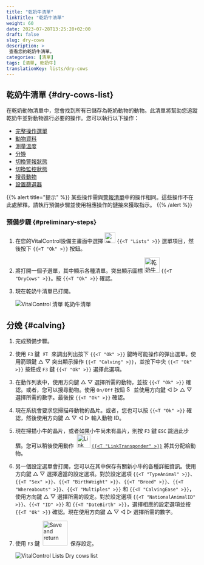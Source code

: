 ```yaml
---
title: "乾奶牛清單"
linkTitle: "乾奶牛清單"
weight: 60
date: 2023-07-28T13:25:28+02:00
draft: false
slug: dry-cows
description: >
 查看您的乾奶牛清單。
categories: [清單]
tags: [清單, 乾奶牛]
translationKey: lists/dry-cows
---
```

## 乾奶牛清單 {#dry-cows-list}

在乾奶動物清單中，您會找到所有已儲存為乾奶動物的動物。此清單將幫助您追蹤乾奶牛並對動物進行必要的操作。您可以執行以下操作：

- [完整操作選單](../alarm/#full-action-menu)
- [動物資料](../alarm/#animal-data)
- [測量溫度](../alarm/#take-temperature)
- [分娩](#calving)
- [切換警報狀態](../on-watch/#toggle-alarm-status)
- [切換監控狀態](../alarm/#toggle-watch-status)
- [搜尋動物](../alarm/#search-animal)
- [設置篩選器](../alarm/#set-filter)

{{% alert title="提示" %}}
某些操作需與[警報清單](../alarm)中的操作相同。這些操作不在此處解釋。請執行預備步驟並使用相應操作的鏈接來獲取指示。
{{% /alert %}}

### 預備步驟 {#preliminary-steps}

1. 在您的VitalControl設備主畫面中選擇 <img src="/icons/main/lists.svg" width="28" align="bottom" alt="清單" /> `{{<T "Lists" >}}` 選單項目，然後按下 `{{<T "Ok" >}}` 按鈕。

2. 將打開一個子選單，其中顯示各種清單。突出顯示圖標 <img src="/icons/lists/drycows.svg" width="40" align="bottom" alt="乾奶牛" /> `{{<T "DryCows" >}}`。按 `{{<T "Ok" >}}` 確認。

3. 現在乾奶牛清單已打開。

   ![VitalControl 清單 乾奶牛清單](../images/firststeps5.png "預備步驟")

## 分娩 {#calving}

1. 完成預備步驟。

2. 使用 `F3` 鍵 &nbsp;<img src="/icons/footer/open-popup.svg" width="15" align="bottom" alt="打開彈出選單" />&nbsp; 來調出列出按下 `{{<T "Ok" >}}` 鍵時可能操作的彈出選單。使用箭頭鍵 △ ▽ 突出顯示操作 `{{<T "Calving" >}}`，並按下中央 `{{<T "Ok" >}}` 按鈕或 `F3` 鍵 `{{<T "Ok" >}}` 選擇此選項。

3. 在動作列表中，使用方向鍵 △ ▽ 選擇所需的動物，並按 `{{<T "Ok" >}}` 確認。或者，您可以搜尋動物。使用 `On/Off` 按鈕 <img src="/icons/footer/search.svg" width="15" align="bottom" alt="Search" /> 並使用方向鍵 ◁ ▷ △ ▽ 選擇所需的數字。最後按 `{{<T "Ok" >}}` 確認。

4. 現在系統會要求您掃描母動物的晶片。或者，您也可以按 `{{<T "Ok" >}}` 確認，然後使用方向鍵 △ ▽ ◁ ▷ 輸入動物 ID。

5. 現在掃描小牛的晶片，或者如果小牛尚未有晶片，則按 `F3` 鍵 `ESC` 跳過此步驟。您可以稍後使用動作 &nbsp;<img src="/icons/actions/link-transponder.svg" width="35" align="bottom" alt="Link transponder" /> [`{{<T "LinkTransponder" >}}`](../../actions/link-transponder) 將其分配給動物。

6. 另一個設定選單會打開，您可以在其中保存有關新小牛的各種詳細資訊。使用方向鍵 △ ▽ 選擇適當的設定選項。對於設定選項 `{{<T "TypeAnimal" >}}`、`{{<T "Sex" >}}`、`{{<T "BirthWeight" >}}`、`{{<T "Breed" >}}`、`{{<T "Whereabouts" >}}`、`{{<T "Multiples" >}}` 和 `{{<T "CalvingEase" >}}`，使用方向鍵 △ ▽ 選擇所需的設定。對於設定選項 `{{<T "NationalAnimalID" >}}`、`{{<T "ID" >}}` 和 `{{<T "DateBirth" >}}`，選擇相應的設定選項並按 `{{<T "Ok" >}}` 確認。現在使用方向鍵 △ ▽ ◁ ▷ 選擇所需的數字。

7. 使用 `F3` 鍵 &nbsp;<img src="/icons/footer/save_exit.svg" width="65" align="bottom" alt="Save and return" />&nbsp; 保存設定。

   ![VitalControl Lists Dry cows list](../images/calving.png "Calving")
